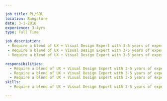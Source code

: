 ```yaml
---

job_title: PL/SQl
location: Bangalore
date: 3-1-2016
experience: 3-4yrs
type: Full Time

job_description:  
 - Require a blend of UX + Visual Design Expert with 3-5 years of experience
 - Require a blend of UX + Visual Design Expert with 3-5 years of experience.
 - Require a blend of UX + Visual Design Expert with 3-5 years of experience.

responsibilities: 
  - Require a blend of UX + Visual Design Expert with 3-5 years of experience
  - Require a blend of UX + Visual Design Expert with 3-5 years of experience
  - Require a blend of UX + Visual Design Expert with 3-5 years of experience
skills: 
  - Require a blend of UX + Visual Design Expert with 3-5 years of experience

---
```




